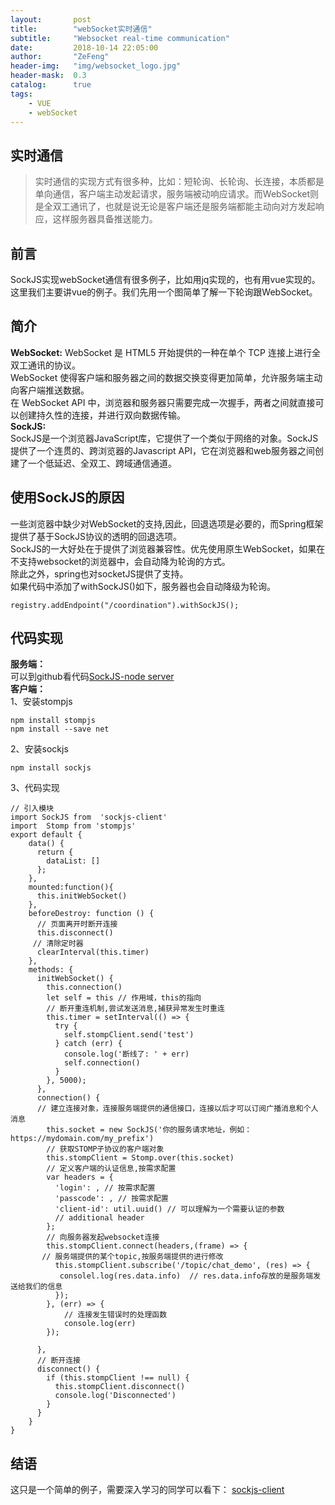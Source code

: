 ```yaml
---
layout:       post
title:        "webSocket实时通信"
subtitle:     "Websocket real-time communication"
date:         2018-10-14 22:05:00
author:       "ZeFeng"
header-img:   "img/websocket_logo.jpg"
header-mask:  0.3
catalog:      true
tags:
    - VUE
    - webSocket
---
```

## 实时通信
> 实时通信的实现方式有很多种，比如：短轮询、长轮询、长连接，本质都是单向通信，客户端主动发起请求，服务端被动响应请求。而WebSocket则是全双工通讯了，也就是说无论是客户端还是服务端都能主动向对方发起响应，这样服务器具备推送能力。

## 前言
SockJS实现webSocket通信有很多例子，比如用jq实现的，也有用vue实现的。这里我们主要讲vue的例子。我们先用一个图简单了解一下轮询跟WebSocket。
## 简介
<b>WebSocket:</b>
WebSocket 是 HTML5 开始提供的一种在单个 TCP 连接上进行全双工通讯的协议。<br />
WebSocket 使得客户端和服务器之间的数据交换变得更加简单，允许服务端主动向客户端推送数据。<br />
在 WebSocket API 中，浏览器和服务器只需要完成一次握手，两者之间就直接可以创建持久性的连接，并进行双向数据传输。<br />
<b>SockJS:</b><br />
SockJS是一个浏览器JavaScript库，它提供了一个类似于网络的对象。SockJS提供了一个连贯的、跨浏览器的Javascript API，它在浏览器和web服务器之间创建了一个低延迟、全双工、跨域通信通道。
## 使用SockJS的原因
一些浏览器中缺少对WebSocket的支持,因此，回退选项是必要的，而Spring框架提供了基于SockJS协议的透明的回退选项。<br />
SockJS的一大好处在于提供了浏览器兼容性。优先使用原生WebSocket，如果在不支持websocket的浏览器中，会自动降为轮询的方式。 <br />
除此之外，spring也对socketJS提供了支持。<br />
如果代码中添加了withSockJS()如下，服务器也会自动降级为轮询。
```
registry.addEndpoint("/coordination").withSockJS();
```
## 代码实现
<b>服务端：</b><br />
可以到github看代码[SockJS-node server](github链接https://github.com/sockjs/sockjs-node)<br />
<b>客户端：</b><br />
1、安装stompjs<br />
```
npm install stompjs
npm install --save net
```
2、安装sockjs<br />
```
npm install sockjs
```
3、代码实现<br />
```
// 引入模块
import SockJS from  'sockjs-client'
import  Stomp from 'stompjs'
export default {
    data() {
      return {
        dataList: []
      };
    },
    mounted:function(){
      this.initWebSocket()
    },
    beforeDestroy: function () {
      // 页面离开时断开连接
      this.disconnect()
     // 清除定时器
      clearInterval(this.timer)
    },
    methods: {
      initWebSocket() {
        this.connection()
        let self = this // 作用域，this的指向
        // 断开重连机制,尝试发送消息,捕获异常发生时重连
        this.timer = setInterval(() => {
          try {
            self.stompClient.send('test')
          } catch (err) {
            console.log('断线了: ' + err)
            self.connection()
          }
        }, 5000);
      },
      connection() {
      // 建立连接对象，连接服务端提供的通信接口，连接以后才可以订阅广播消息和个人消息
        this.socket = new SockJS('你的服务请求地址，例如：https://mydomain.com/my_prefix')
        // 获取STOMP子协议的客户端对象
        this.stompClient = Stomp.over(this.socket)
        // 定义客户端的认证信息,按需求配置
        var headers = {
          'login': , // 按需求配置
          'passcode': , // 按需求配置
          'client-id': util.uuid() // 可以理解为一个需要认证的参数
          // additional header
        };
        // 向服务器发起websocket连接
        this.stompClient.connect(headers,(frame) => {
       // 服务端提供的某个topic,按服务端提供的进行修改
          this.stompClient.subscribe('/topic/chat_demo', (res) => { 
           consolel.log(res.data.info)  // res.data.info存放的是服务端发送给我们的信息
          });
        }, (err) => {
            // 连接发生错误时的处理函数
            console.log(err)
        });

      },
      // 断开连接
      disconnect() {
        if (this.stompClient !== null) {
          this.stompClient.disconnect()
          console.log('Disconnected')
        }
      }
    }
}
```
## 结语
这只是一个简单的例子，需要深入学习的同学可以看下：
[sockjs-client](https://github.com/sockjs/sockjs-client)














